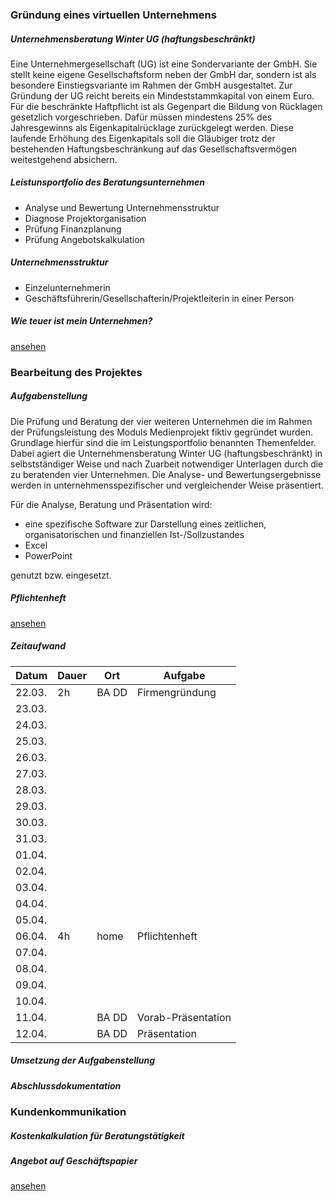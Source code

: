 ### Gründung eines virtuellen Unternehmens

##### Unternehmensberatung Winter UG (haftungsbeschränkt)

Eine Unternehmergesellschaft (UG) ist eine Sondervariante der GmbH. Sie stellt keine eigene Gesellschaftsform neben der GmbH dar, sondern ist als besondere Einstiegsvariante im Rahmen der GmbH ausgestaltet. Zur Gründung der UG reicht bereits ein Mindeststammkapital von einem Euro. Für die beschränkte Haftpflicht ist als Gegenpart die Bildung von Rücklagen gesetzlich vorgeschrieben. Dafür müssen mindestens 25% des Jahresgewinns als Eigenkapitalrücklage zurückgelegt werden. Diese laufende Erhöhung des Eigenkapitals soll die Gläubiger trotz der bestehenden Haftungsbeschränkung auf das Gesellschaftsvermögen weitestgehend absichern.

##### Leistunsportfolio des Beratungsunternehmen

* Analyse und Bewertung Unternehmensstruktur
* Diagnose Projektorganisation
* Prüfung Finanzplanung
* Prüfung Angebotskalkulation

##### Unternehmensstruktur

* Einzelunternehmerin
* Geschäftsführerin/Gesellschafterin/Projektleiterin in einer Person

##### Wie teuer ist mein Unternehmen?

[ansehen](https://staubmutzel.github.io/Medienprojekt-MI14-1/Kalkulation.pdf)

### Bearbeitung des Projektes

##### Aufgabenstellung

Die Prüfung und Beratung der vier weiteren Unternehmen die im Rahmen der Prüfungsleistung des Moduls Medienprojekt fiktiv gegründet wurden. Grundlage hierfür sind die im Leistungsportfolio benannten Themenfelder. Dabei agiert die Unternehmensberatung Winter UG (haftungsbeschränkt) in selbstständiger Weise und nach Zuarbeit notwendiger Unterlagen durch die zu beratenden vier Unternehmen. Die Analyse- und Bewertungsergebnisse werden in unternehmensspezifischer und vergleichender Weise präsentiert.

Für die Analyse, Beratung und Präsentation wird:
*	eine spezifische Software zur Darstellung eines zeitlichen, organisatorischen und finanziellen Ist-/Sollzustandes
* Excel
*	PowerPoint

genutzt bzw. eingesetzt.

##### Pflichtenheft

[ansehen](https://staubmutzel.github.io/Medienprojekt-MI14-1/Pflichtenheft.pdf)

##### Zeitaufwand

Datum | Dauer | Ort  | Aufgabe
------------ | ------------- | ------------- | -------------
22.03. | 2h | BA DD  | Firmengründung 
23.03. |  |  | 
24.03. |  |  | 
25.03. |  |  | 
26.03. |  |  | 
27.03. |  |  | 
28.03. |  |  | 
29.03. |  |  | 
30.03. |  |  | 
31.03. |  |  | 
01.04. |  |  | 
02.04. |  |  | 
03.04. |  |  | 
04.04. |  |  | 
05.04. |  |  | 
06.04. | 4h | home | Pflichtenheft 
07.04. |  |  | 
08.04. |  |  | 
09.04. |  |  | 
10.04. |  |  | 
11.04. |  | BA DD | Vorab-Präsentation
12.04. |  | BA DD | Präsentation

##### Umsetzung der Aufgabenstellung

##### Abschlussdokumentation

### Kundenkommunikation

##### Kostenkalkulation für Beratungstätigkeit

##### Angebot auf Geschäftspapier

[ansehen](https://staubmutzel.github.io/Medienprojekt-MI14-1/Angebot.pdf)
